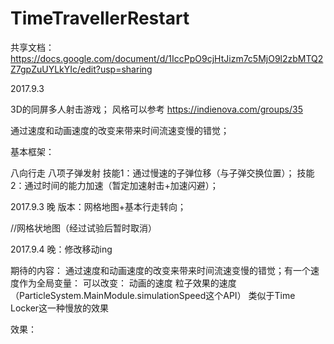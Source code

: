 # TimeTravellerRestart

共享文档：https://docs.google.com/document/d/1IccPpO9cjHtJizm7c5MjO9l2zbMTQ2Z7gpZuUYLkYIc/edit?usp=sharing


2017.9.3

3D的同屏多人射击游戏；
风格可以参考 https://indienova.com/groups/35

通过速度和动画速度的改变来带来时间流速变慢的错觉；

基本框架：

八向行走
八项子弹发射
技能1：通过慢速的子弹位移（与子弹交换位置）；
技能2：通过时间的能力加速（暂定加速射击+加速闪避）；


2017.9.3 晚 版本：网格地图+基本行走转向；

//网格状地图（经过试验后暂时取消）

2017.9.4 晚：修改移动ing

期待的内容：
通过速度和动画速度的改变来带来时间流速变慢的错觉；有一个速度作为全局变量：
可以改变：
动画的速度
粒子效果的速度（ParticleSystem.MainModule.simulationSpeed这个API）
类似于Time Locker这一种慢放的效果

效果：
